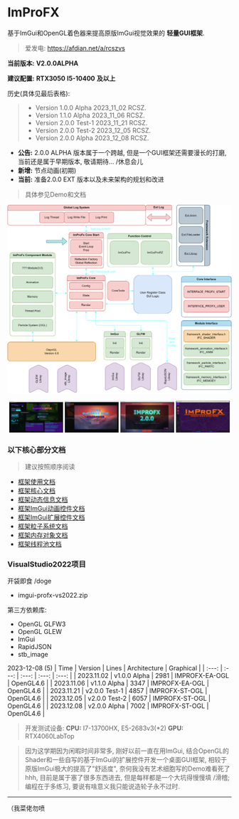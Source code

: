 # ImProFX

基于ImGui和OpenGL着色器来提高原版ImGui视觉效果的 __轻量GUI框架__.
> 爱发电: https://afdian.net/a/rcszvs

__当前版本:__ __V2.0.0ALPHA__

__建议配置:__ __RTX3050__ __I5-10400__ __及以上__

历史(具体见最后表格):
>- Version 1.0.0 Alpha 2023_11_02 RCSZ.
>- Version 1.1.0 Alpha 2023_11_06 RCSZ.
>- Version 2.0.0 Test-1 2023_11_21 RCSZ.
>- Version 2.0.0 Test-2 2023_12_05 RCSZ.
>- Version 2.0.0 Alpha 2023_12_08 RCSZ.

- __公告:__ 2.0.0 ALPHA 版本属于一个跨越, 但是一个GUI框架还需要漫长的打磨, 当前还是属于早期版本, 敬请期待... /休息会儿
- __新增:__ 节点动画(初期)
- __当前:__ 准备2.0.0 EXT 版本以及未来架构的规划和改进
> 具体参见Demo和文档

<img src="docs/arch/ImProFX20-ARCH-S.png"/>
<p align="center">
  <img src="docs/images/improfx_demo1.0A.png" style="width:24%;"/>
  <img src="docs/images/improfx_demo1.1A.png" style="width:24%;"/>
  <img src="docs/images/improfx_demo2.0T1.png" style="width:24%;"/>
   <img src="docs/images/improfx_demo2.0A.png" style="width:24%;"/>
</p>

### 以下核心部分文档
> 建议按照顺序阅读

- [框架使用文档](https://github.com/rcszc/ImProFX/blob/main/docs/improfx_usage.md)
- [框架核心文档](https://github.com/rcszc/ImProFX/blob/main/docs/improfx_corefx.md)
- [框架动态信息文档](https://github.com/rcszc/ImProFX/blob/main/docs/improfx_dyinfo.md)
- [框架ImGui动画控件文档](https://github.com/rcszc/ImProFX/blob/main/docs/improfx_animation.md)
- [框架ImGui扩展控件文档](https://github.com/rcszc/ImProFX/blob/main/docs/improfx_imguipro.md)
- [框架粒子系统文档](https://github.com/rcszc/ImProFX/blob/main/docs/improfx_particle.md)
- [框架内存对象文档](https://github.com/rcszc/ImProFX/blob/main/docs/improfx_memory.md)
- [框架线程池文档](https://github.com/rcszc/ImProFX/blob/main/docs/improfx_threadpool.md)

### VisualStudio2022项目
开袋即食 /doge
- imgui-profx-vs2022.zip

第三方依赖库:
- OpenGL GLFW3
- OpenGL GLEW
- ImGui
- RapidJSON
- stb_image

2023-12-08 (5)
| Time | Version | Lines | Architecture | Graphical |
| :---: | :---: | :---: | :---: | :---: |
| 2023.11.02 | v1.0.0 Alpha | 2981 | IMPROFX-EA-OGL | OpenGL4.6 |
| 2023.11.06 | v1.1.0 Alpha | 3347 | IMPROFX-EA-OGL | OpenGL4.6 |
| 2023.11.21 | v2.0.0 Test-1 | 4857 | IMPROFX-ST-OGL | OpenGL4.6 |
| 2023.12.05 | v2.0.0 Test-2 | 6057 | IMPROFX-ST-OGL | OpenGL4.6 |
| 2023.12.08 | v2.0.0 Alpha | 7002 | IMPROFX-ST-OGL | OpenGL4.6 |

> 开发测试设备: __CPU:__ I7-13700HX, E5-2683v3(*2) __GPU:__ RTX4060LabTop

> 因为这学期因为闲暇时间非常多, 刚好以前一直在用ImGui, 结合OpenGL的Shader和一些自写的基于ImGui的扩展控件开发一个桌面GUI框架, 相较于原版ImGui极大的提高了"舒适度", 奈何我没有艺术细胞写的Demo难看死了hhh, 目前是属于塞了很多东西进去, 但是每样都是一个大坑得慢慢填 /滑稽; 编程在于多练习, 要说有啥意义我只能说造轮子永不过时.

---
（我菜佬勿喷
